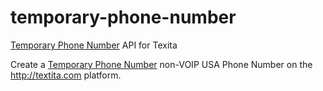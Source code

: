 # temporary-phone-number
[Temporary Phone Number](http://textita.com) API for Texita

Create a [Temporary Phone Number](http://textita.com) non-VOIP USA Phone Number
on the http://textita.com platform.

